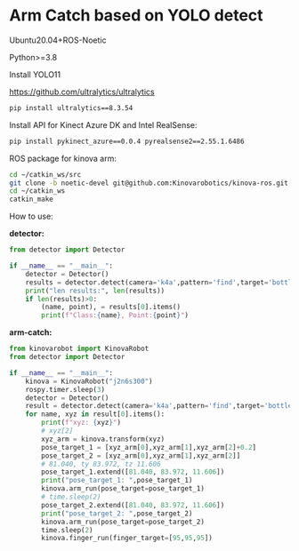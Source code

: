 # Arm Catch based on YOLO detect

Ubuntu20.04+ROS-Noetic

Python>=3.8

Install YOLO11

https://github.com/ultralytics/ultralytics

```bash
pip install ultralytics==8.3.54
```

Install API for Kinect Azure DK and Intel RealSense:

```bash
pip install pykinect_azure==0.0.4 pyrealsense2==2.55.1.6486
```

ROS package for kinova arm:

```bash
cd ~/catkin_ws/src
git clone -b noetic-devel git@github.com:Kinovarobotics/kinova-ros.git kinova-ros
cd ~/catkin_ws
catkin_make
```

How to use:

**detector:**

```python
from detector import Detector

if __name__ == "__main__":
    detector = Detector()
    results = detector.detect(camera='k4a',pattern='find',target='bottle',depth=True,range=0.8)
    print("len results:", len(results))
    if len(results)>0:
        (name, point), = results[0].items()
        print(f"Class:{name}, Point:{point}")
```

**arm-catch:**

```python
from kinovarobot import KinovaRobot
from detector import Detector

if __name__ == "__main__":
    kinova = KinovaRobot("j2n6s300")
    rospy.timer.sleep(3)
    detector = Detector()
    result = detector.detect(camera='k4a',pattern='find',target='bottle',depth=True,range=0.9)
    for name, xyz in result[0].items():
        print(f"xyz: {xyz}")
        # xyz[2]
        xyz_arm = kinova.transform(xyz)
        pose_target_1 = [xyz_arm[0],xyz_arm[1],xyz_arm[2]+0.2]
        pose_target_2 = [xyz_arm[0],xyz_arm[1],xyz_arm[2]]
        # 81.040, ty 83.972, tz 11.606
        pose_target_1.extend([81.040, 83.972, 11.606])
        print("pose_target_1: ",pose_target_1)
        kinova.arm_run(pose_target=pose_target_1)
        # time.sleep(2)
        pose_target_2.extend([81.040, 83.972, 11.606])
        print("pose_target_2: ",pose_target_2)
        kinova.arm_run(pose_target=pose_target_2)
        time.sleep(2)
        kinova.finger_run(finger_target=[95,95,95])
```

